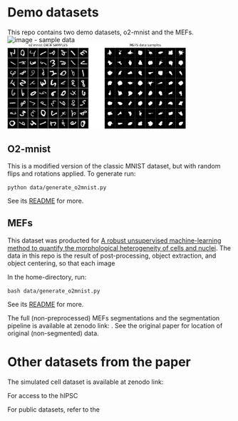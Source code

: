 # Demo datasets
This repo contains two demo datasets, o2-mnist and the MEFs.
![image - sample data](../assets/demo-data-sample.spng)
<img src="../assets/demo-data-samples.png" alt="drawing" width="400"/>

## O2-mnist
This is a modified version of the classic MNIST dataset, but with random flips and rotations applied. 
To generate run: 
```
python data/generate_o2mnist.py
```
See its [README](./o2_mnist/README.md) for more.

## MEFs
This dataset was producted for [A robust unsupervised machine-learning method to quantify the morphological heterogeneity of cells and nuclei](https://www.nature.com/articles/s41596-020-00432-x). The data in this repo is the result of post-processing, object extraction, and object centering, so that each image

In the home-directory, run:
```
bash data/generate_o2mnist.py
```

See its [README](./mefs/README.md) for more.

The full (non-preprocessed) MEFs segmentations and the segmentation pipeline is available at zenodo link: <todo>. See the original paper for location of original (non-segmented) data.

# Other datasets from the paper 
The simulated cell dataset is available at zenodo link: <todo>


For access to the hIPSC 

For public datasets, refer to the 

